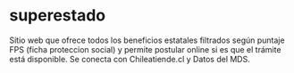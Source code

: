 superestado
===========

Sitio web que ofrece todos los beneficios estatales filtrados según puntaje FPS (ficha proteccion social) y permite postular online si es que el trámite está disponible. Se conecta con Chileatiende.cl y Datos del MDS.